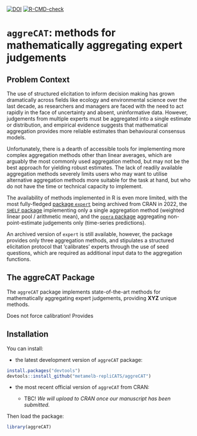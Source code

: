 
[![DOI](https://zenodo.org/badge/531484296.svg)](https://zenodo.org/badge/latestdoi/531484296)
[![R-CMD-check](https://github.com/metamelb-repliCATS/aggreCAT/actions/workflows/R-CMD-check.yaml/badge.svg)](https://github.com/metamelb-repliCATS/aggreCAT/actions/workflows/R-CMD-check.yaml)

<!-- README.md is generated from README.Rmd. Please edit that file -->

# `aggreCAT`: methods for mathematically aggregating expert judgements

## Problem Context

The use of structured elicitation to inform decision making has grown
dramatically across fields like ecology and environmental science over
the last decade, as researchers and managers are faced with the need to
act rapidly in the face of uncertainty and absent, uninformative data.
However, judgements from multiple experts must be aggregated into a
single estimate or distribution, and empirical evidence suggests that
mathematical aggregation provides more reliable estimates than
behavioural consensus models.

Unfortunately, there is a dearth of accessible tools for implementing
more complex aggregation methods other than linear averages, which are
arguably the most commonly used aggregation method, but may not be the
best approach for yielding robust estimates. The lack of readily
available aggregation methods severely limits users who may want to
utilise alternative aggregation methods more suitable for the task at
hand, but who do not have the time or technical capacity to implement.

The availability of methods implemented in R is even more limited, with
the most fully-fledged [package
`expert`](https://cran.r-project.org/package=expert) being archived from
CRAN in 2022, the [`SHELF`
package](https://cran.r-project.org/package=SHELF) implementing only a
single aggregation method (weighted linear pool / arithmetic mean), and
the [`opera` package](https://cran.r-project.org/package=opera)
aggregating non-point-estimate judgements only (time-series
predictions).

An archived version of `expert` is still available, however, the package
provides only three aggregation methods, and stipulates a structured
elicitation protocol that ‘calibrates’ experts through the use of seed
questions, which are required as additional input data to the
aggregation functions.

## The aggreCAT Package

The `aggreCAT` package implements state-of-the-art methods for
mathematically aggregating expert judgements, providing **XYZ** unique
methods.

Does not force calibration! Provides

## Installation

You can install:

-   the latest development version of `aggreCAT` package:

``` r
install.packages("devtools")
devtools::install_github("metamelb-repliCATS/aggreCAT")
```

-   the most recent official version of `aggreCAT` from CRAN:

    -   TBC! *We will upload to CRAN once our manuscript has been
        submitted.*

Then load the package:

``` r
library(aggreCAT)
```
